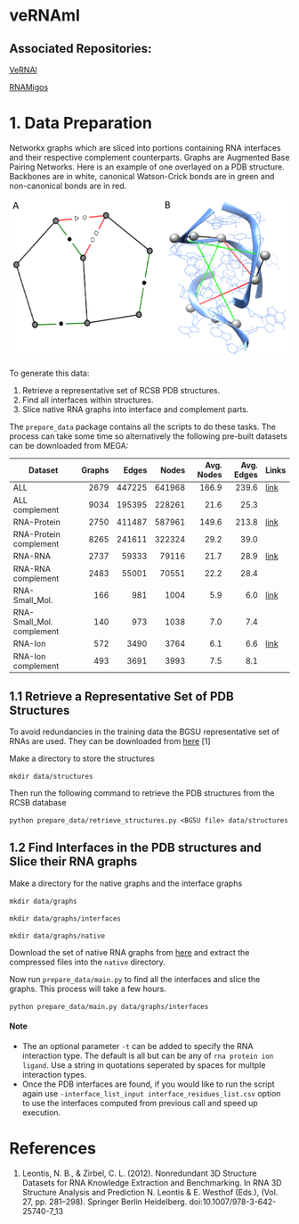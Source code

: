 # veRNAml

## Associated Repositories:
[VeRNAl](https://github.com/cgoliver/vernal)

[RNAMigos](https://github.com/cgoliver/RNAmigos)

# 1. Data Preparation
Networkx graphs which are sliced into portions containing RNA interfaces and their respective complement counterparts. Graphs are Augmented Base Pairing Networks. Here is an example of one overlayed on a PDB structure. Backbones are in white, canonical Watson-Crick bonds are in green and non-canonical bonds are in red.


![RNA motif binding to CMC ligand](images/1qvg_graphandchimera.png)

To generate this data:
1. Retrieve a representative set of RCSB PDB structures.
2. Find all interfaces within structures.
3. Slice native RNA graphs into interface and complement parts.

The `prepare_data` package contains all the scripts to do these tasks. The process can take some time so alternatively the following pre-built datasets can be downloaded from MEGA:

|	Dataset 	    |Graphs | Edges| Nodes  |Avg. Nodes | Avg. Edges|Links|
|---------------------------|-------:|------:|--------:|-------:|-----------:|-------|
|ALL                         |2679   | 447225 | 641968  |166.9|239.6|[link](https://mega.nz/file/hX4CVRib#ukoA6xaHdY14Vf9CIY7CXlFtycAmBIk16j6Oa65yJZo)|
|ALL complement              |9034   | 195395 | 228261 | 21.6 |25.3||
|RNA-Protein                 |2750   | 411487 | 587961 | 149.6|213.8|[link](https://mega.nz/file/9WpXHSab#JMtoU3RU-SZRqf4d34n3LRPHQNm2DqSwoIj5EUFtWrw)|
|RNA-Protein complement      |8265   | 241611 | 322324 | 29.2 |39.0||
|RNA-RNA                     |2737   | 59333  | 79116  | 21.7 |28.9|[link](https://mega.nz/file/xHpl3CIK#miMH5dVsqpLmJGmQSuR3qLCPhNmpXFOEVIhYKiOESuo)|
|RNA-RNA complement          |2483   | 55001  | 70551  | 22.2 |28.4||
|RNA-Small\_Mol.             |166    | 981    | 1004   | 5.9 |6.0|[link](https://mega.nz/file/lDhhTQZR#ovE1oZw1s6bolMA-AkMoljf6i4fV5Ih3yBme5RgjOGY)|
|RNA-Small\_Mol. complement  |140    | 973    | 1038   | 7.0|7.4||
|RNA-Ion                     |572    | 3490   | 3764   | 6.1  |6.6|[link](https://mega.nz/file/cGpFXC6J#NTOQ97TRmY9dzFfx3aYxk-ifJykxms1JQvfNGoSAj3A)|
|RNA-Ion complement          |493    | 3691   | 3993   | 7.5  |8.1||

## 1.1 Retrieve a Representative Set of PDB Structures
To avoid redundancies in the training data the BGSU representative set of RNAs are used.
They can be downloaded from [here](http://rna.bgsu.edu/rna3dhub/nrlist/release/3.145) [1]

Make a directory to store the structures

`mkdir data/structures`

Then run the following command to retrieve the PDB structures from the RCSB database

`python prepare_data/retrieve_structures.py <BGSU file> data/structures`

## 1.2 Find Interfaces in the PDB structures and Slice their RNA graphs
Make a directory for the native graphs and the interface graphs

`mkdir data/graphs`

`mkdir data/graphs/interfaces`

`mkdir data/graphs/native`

Download the set of native RNA graphs from [here]() and extract the compressed files into the `native` directory.

Now run `prepare_data/main.py` to find all the interfaces and slice the graphs. This process will take a few hours.

`python prepare_data/main.py data/graphs/interfaces`

#### Note
- The an optional parameter `-t` can be added to specify the RNA interaction type. The default is all but can be any of `rna protein ion ligand`. Use a string in quotations seperated by spaces for multple interaction types.
- Once the PDB interfaces are found, if you would like to run the script again use `-interface_list_input interface_residues_list.csv` option to use the interfaces computed from previous call and speed up execution.



# References
1. Leontis, N. B., & Zirbel, C. L. (2012). Nonredundant 3D Structure Datasets for RNA Knowledge Extraction and Benchmarking. In RNA 3D Structure Analysis and Prediction N. Leontis & E. Westhof (Eds.), (Vol. 27, pp. 281–298). Springer Berlin Heidelberg. doi:10.1007/978-3-642-25740-7\_13

